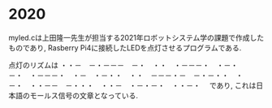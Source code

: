 # 2020 

myled.cは上田隆一先生が担当する2021年ロボットシステム学の課題で作成したものであり,  Rasberry Pi4に接続したLEDを点灯させるプログラムである.

点灯のリズムは
・・－　－・－－－　－・　・・　・－－－・　・－・－・　・－－－・　・－　・－・・　・・　－－－・－　－・－・・　・－・　・・－－　－・・・　・・－　・－・－・　・・－・　
であり, これは日本語のモールス信号の文章となっている.

